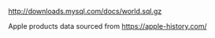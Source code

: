 http://downloads.mysql.com/docs/world.sql.gz

Apple products data sourced from https://apple-history.com/
